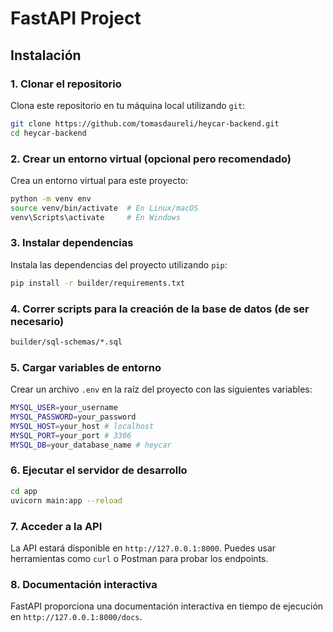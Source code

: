 # FastAPI Project

## Instalación

### 1. Clonar el repositorio

Clona este repositorio en tu máquina local utilizando `git`:

```bash
git clone https://github.com/tomasdaureli/heycar-backend.git
cd heycar-backend
```

### 2. Crear un entorno virtual (opcional pero recomendado)

Crea un entorno virtual para este proyecto:

```bash
python -m venv env
source venv/bin/activate  # En Linux/macOS
venv\Scripts\activate     # En Windows
```

### 3. Instalar dependencias

Instala las dependencias del proyecto utilizando `pip`:

```bash
pip install -r builder/requirements.txt
```

### 4. Correr scripts para la creación de la base de datos (de ser necesario)

```bash
builder/sql-schemas/*.sql
```

### 5. Cargar variables de entorno

Crear un archivo `.env` en la raíz del proyecto con las siguientes variables:

```bash
MYSQL_USER=your_username
MYSQL_PASSWORD=your_password
MYSQL_HOST=your_host # localhost
MYSQL_PORT=your_port # 3306
MYSQL_DB=your_database_name # heycar
```

### 6. Ejecutar el servidor de desarrollo

```bash
cd app
uvicorn main:app --reload
```

### 7. Acceder a la API

La API estará disponible en `http://127.0.0.1:8000`. Puedes usar herramientas como `curl` o Postman para probar los endpoints.

### 8. Documentación interactiva

FastAPI proporciona una documentación interactiva en tiempo de ejecución en `http://127.0.0.1:8000/docs`.





